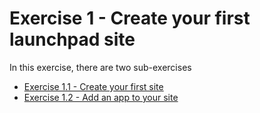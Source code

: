 # Exercise 1 - Create your first launchpad site

In this exercise, there are two sub-exercises

- [Exercise 1.1 - Create your first site](ex1.2/README.md)
- [Exercise 1.2 - Add an app to your site](ex1.1/README.md)

